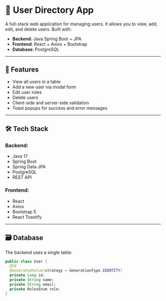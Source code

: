 # 👤 User Directory App

A full-stack web application for managing users. It allows you to view, add, edit, and delete users. Built with:

- **Backend**: Java Spring Boot + JPA
- **Frontend**: React + Axios + Bootstrap
- **Database**: PostgreSQL

---

## 🚀 Features

- View all users in a table
- Add a new user via modal form
- Edit user roles
- Delete users
- Client-side and server-side validation
- Toast popups for success and error messages

---

## 🛠️ Tech Stack

### Backend:
- Java 17
- Spring Boot
- Spring Data JPA
- PostgreSQL
- REST API

### Frontend:
- React
- Axios
- Bootstrap 5
- React Toastify

---

## 🗃️ Database

The backend uses a single table:

```java
public class User {
  @Id
  @GeneratedValue(strategy = GenerationType.IDENTITY)
  private Long id;
  private String name;
  private String email;
  private RolesEnum role;
}
